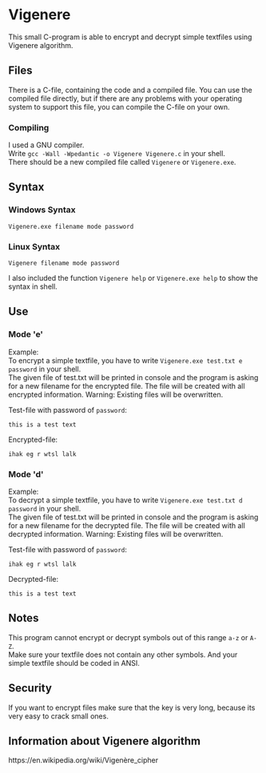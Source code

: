 <h1>Vigenere</h1>
<p>This small C-program is able to encrypt and decrypt simple textfiles using Vigenere algorithm.</p>

<h2>Files</h2>
<p>There is a C-file, containing the code and a compiled file. You can use the compiled file directly, but if there are any problems with your operating system to support this file, you can compile the C-file on your own.</p>

<h3>Compiling</h3>
<p>I used a GNU compiler.<br>
Write <code>gcc -Wall -Wpedantic -o Vigenere Vigenere.c</code> in your shell.<br>
There should be a new compiled file called <code>Vigenere</code> or <code>Vigenere.exe</code>.</p>


<h2>Syntax</h2>
<h3>Windows Syntax</h3>
<p><code>Vigenere.exe filename mode password</code></p>
<h3>Linux Syntax</h3>
<p><code>Vigenere filename mode password</code></p>

<p>I also included the function <code>Vigenere help</code> or <code>Vigenere.exe help</code> to show the syntax in shell.</p>

<h2>Use</h2>
<h3>Mode 'e'</h3>
<p>Example:<br>
To encrypt a simple textfile, you have to write <code>Vigenere.exe test.txt e password</code> in your shell.<br>
The given file of test.txt will be printed in console and the program is asking for a new filename for the encrypted file.
The file will be created with all encrypted information. Warning: Existing files will be overwritten.

Test-file with password of <code>password</code>:

<code>this is a test text</code>

Encrypted-file:

<code>ihak eg r wtsl lalk</code>
</p>
<h3>Mode 'd'</h3>
<p>Example:<br>
To decrypt a simple textfile, you have to write <code>Vigenere.exe test.txt d password</code> in your shell.<br>
The given file of test.txt will be printed in console and the program is asking for a new filename for the decrypted file.
The file will be created with all decrypted information. Warning: Existing files will be overwritten.

Test-file with password of <code>password</code>:

<code>ihak eg r wtsl lalk</code>

Decrypted-file:

<code>this is a test text</code>
</p>

<h2>Notes</h2>
<p>This program cannot encrypt or decrypt symbols out of this range <code>a-z</code> or <code>A-Z</code>.<br>
Make sure your textfile does not contain any other symbols. And your simple textfile should be coded in ANSI.</p>

<h2>Security</h2>
<p>If you want to encrypt files make sure that the key is very long, because its very easy to crack small ones.</p>

<h2>Information about Vigenere algorithm</h2>
<p>https://en.wikipedia.org/wiki/Vigenère_cipher</p>
